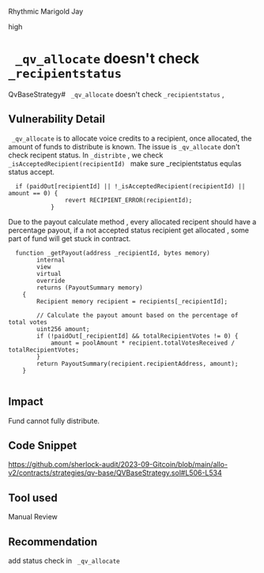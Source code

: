 Rhythmic Marigold Jay

high

# ` _qv_allocate`  doesn't check `_recipientstatus`
QvBaseStrategy#  ` _qv_allocate`  doesn't check `_recipientstatus` ,
## Vulnerability Detail
` _qv_allocate` is  to allocate voice credits to a recipient, once allocated, the amount of funds to distribute  is known. 
The issue  is    `_qv_allocate`  don't  check  recipent status.
In  `_distribte` , we  check `_isAcceptedRecipient(recipientId) `  make sure  _recipientstatus equlas status accept.
```solidity
  if (paidOut[recipientId] || !_isAcceptedRecipient(recipientId) || amount == 0) {
                revert RECIPIENT_ERROR(recipientId);
            }
```

Due to the payout calculate method ,  every allocated recipent should have a percentage payout, if  a not  accepted status recipient get allocated ,  some part of fund will get stuck in contract.
```solidity
  function _getPayout(address _recipientId, bytes memory)
        internal
        view
        virtual
        override
        returns (PayoutSummary memory)
    {
        Recipient memory recipient = recipients[_recipientId];

        // Calculate the payout amount based on the percentage of total votes
        uint256 amount;
        if (!paidOut[_recipientId] && totalRecipientVotes != 0) {
            amount = poolAmount * recipient.totalVotesReceived / totalRecipientVotes;
        }
        return PayoutSummary(recipient.recipientAddress, amount);
    }
   
  ``` 
   
## Impact
Fund cannot fully distribute.
## Code Snippet
https://github.com/sherlock-audit/2023-09-Gitcoin/blob/main/allo-v2/contracts/strategies/qv-base/QVBaseStrategy.sol#L506-L534
## Tool used

Manual Review

## Recommendation

add  status check in ` _qv_allocate`